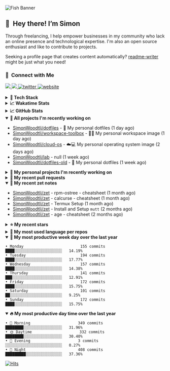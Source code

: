 ![Fish Banner](assets/fish.webp)

## 👋 &nbsp;Hey there! I’m Simon

Through freelancing, I help empower businesses in my community who lack
an online presence and technological expertise. I'm also an open source
enthusiast and like to contribute to projects.

Seeking a profile page that creates content automatically?
[readme-writer] might be just what you need!

### 🤝 &nbsp;Connect with Me

<div align="left">
<a href="https://linkedin.com/in/simonwoodtli" target="_blank">
<img src="https://img.shields.io/badge/linkedin-1E77B5?style=for-the-badge&logo=linkedin&logoColor=white alt=linkedin" />
</a>
<a href="https://github.com/simonwoodtli" target="_blank">
<img src="https://img.shields.io/badge/github-24292E?style=for-the-badge&logo=github&logoColor=white alt=github" />
</a>
<a href="https://twitter.com/simonwoodtlidev" target="_blank">
<img src="https://img.shields.io/badge/twitter-26a7de?style=for-the-badge&logo=twitter&logoColor=white" alt="twitter"/>
</a>
<a href="https://simonwoodtli.com" target="_blank">
<img src="https://img.shields.io/badge/website-E2925F?style=for-the-badge&logo=google-chrome&logoColor=white" alt="website"/>
</a>
</div>
<br/>


<details>
  <summary><b>🧰 Tech Stack</b></summary>
  <div align="center">

  ![JavaScript](https://img.shields.io/badge/-JavaScript-333333?style=flat&logo=javascript)&nbsp;
  ![HTML](https://img.shields.io/badge/-HTML-333333?style=flat&logo=HTML5)&nbsp;
  ![CSS](https://img.shields.io/badge/-CSS-333333?style=flat&logo=CSS3&logoColor=1572B6)&nbsp;
  ![Shell](https://img.shields.io/badge/-Bash-333333?style=flat&logo=shell)&nbsp;
  ![Python](https://img.shields.io/badge/-Python-333333?style=flat&logo=python)&nbsp;
  ![Go](https://img.shields.io/badge/-Go-333333?style=flat&logo=go)&nbsp;
  ![PostgreSQL](https://img.shields.io/badge/-PostgreSQL-333333?style=flat&logo=postgresql)&nbsp;
  ![MongoDB](https://img.shields.io/badge/-MongoDB-333333?style=flat&logo=mongodb)
  ![Node.js](https://img.shields.io/badge/-Node.js-333333?style=flat&logo=node.js)&nbsp;
  ![Bootstrap](https://img.shields.io/badge/-Bootstrap-333333?style=flat&logo=bootstrap&logoColor=563D7C)&nbsp;
  ![Git](https://img.shields.io/badge/-Git-333333?style=flat&logo=git)&nbsp;
  ![GitHub Actions](https://img.shields.io/badge/-GitHub%20Actions-333333?style=flat&logo=github)&nbsp;
  ![Docker](https://img.shields.io/badge/-Docker-333333?style=flat&logo=docker)&nbsp;
  ![Markdown](https://img.shields.io/badge/-Markdown-333333?style=flat&logo=markdown)&nbsp;
  ![Vim](https://img.shields.io/badge/-Vim-333333?style=flat&logo=vim)&nbsp;
  ![Linux](https://img.shields.io/badge/-Linux-333333?style=flat&logo=linux)&nbsp;
  </div>
</details>

<details>
  <summary><b>📈 Wakatime Stats</b></summary>
  <p align="center"><a href="https://wakatime.com/@SimonWoodtli">
  <img align="center" width="400" height="300" src="https://wakatime.com/share/@SimonWoodtli/7761bcef-e104-47d9-912a-dfd6bf08868b.svg" />
  </a>
  <a href="https://wakatime.com/@SimonWoodtli">
  <img align="center" width="400" height="300" src="https://wakatime.com/share/@SimonWoodtli/341953df-6a40-47b7-8220-ace4eabe0a17.svg" />
  </a></p>

  <h4><b>💬 I've been working with the following languages over the last 7 days</b></h4>

```
• Bash                           3 hrs 12 mins                  ███████████░░░░░░░░░░░░░░   43.68%
• Cheetah                        1 hr 19 mins                   █████░░░░░░░░░░░░░░░░░░░░   18.13%
• YAML                           1 hr 10 mins                   ████░░░░░░░░░░░░░░░░░░░░░   16.1%
• sh                             58 mins                        ███░░░░░░░░░░░░░░░░░░░░░░   13.28%
• Dockerfile                     14 mins                        █░░░░░░░░░░░░░░░░░░░░░░░░   3.27%
• Markdown                       12 mins                        █░░░░░░░░░░░░░░░░░░░░░░░░   2.74%
• Other                          5 mins                         ░░░░░░░░░░░░░░░░░░░░░░░░░   1.31%
• JSON                           4 mins                         ░░░░░░░░░░░░░░░░░░░░░░░░░   1.1%
• gitignore                      1 min                          ░░░░░░░░░░░░░░░░░░░░░░░░░   0.3%
• Just                           0 secs                         ░░░░░░░░░░░░░░░░░░░░░░░░░   0.09%
```

  <h4>👷 I've been working on the following projects over the last 7 days</h4>

```
• dotfiles                       3 hrs 52 mins                  █████████████░░░░░░░░░░░░   52.57%
• workspace-toolbox              1 hr 26 mins                   █████░░░░░░░░░░░░░░░░░░░░   19.54%
• cloud-os                       1 hr 11 mins                   ████░░░░░░░░░░░░░░░░░░░░░   16.25%
• Unknown Project                36 mins                        ██░░░░░░░░░░░░░░░░░░░░░░░   8.21%
• zet                            11 mins                        █░░░░░░░░░░░░░░░░░░░░░░░░   2.59%
• Private                        1 min                          ░░░░░░░░░░░░░░░░░░░░░░░░░   0.43%
• lab                            1 min                          ░░░░░░░░░░░░░░░░░░░░░░░░░   0.33%
• dotfiles-old                   0 secs                         ░░░░░░░░░░░░░░░░░░░░░░░░░   0.07%
```

  <h4><b>🛠️ I've been working with the following editors over the last 7 days</b></h4>

```
• Vim                            7 hrs 20 mins                  █████████████████████████   100%
```

  <h4><b>💻 I've been working with the following operating systems over the last 7 days</b></h4>

```
• Linux                          7 hrs 20 mins                  █████████████████████████   100%
```

</details>

<details>
  <summary><b>📈 GitHub Stats</b></summary>
  <div align="center"><a href="https://github.com/anuraghazra/github-readme-stats"><img
  src="https://github-readme-stats.vercel.app/api?username=simonwoodtli&show_icons=true&locale=en&theme=gruvbox"
  align="center" width="40%" height="20%"/></a>
  <a href="https://github-readme-streak-stats.herokuapp.com/"><img src="https://github-readme-streak-stats.herokuapp.com/?user=simonwoodtli&theme=gruvbox"
  align="center" width="40%" height="20%"/></a>
  </div>
</details>

<details open="">
  <summary><b>👷 All projects I'm recently working on</b></summary>

* [SimonWoodtli/dotfiles](https://github.com/SimonWoodtli/dotfiles) - 🏡 My personal dotfiles (1 day ago)
* [SimonWoodtli/workspace-toolbox](https://github.com/SimonWoodtli/workspace-toolbox) - 🤖🐳 My personal workspace image (1 day ago)
* [SimonWoodtli/cloud-os](https://github.com/SimonWoodtli/cloud-os) - ☁️💻 My personal operating system image (2 days ago)
* [SimonWoodtli/lab](https://github.com/SimonWoodtli/lab) - null (1 week ago)
* [SimonWoodtli/dotfiles-old](https://github.com/SimonWoodtli/dotfiles-old) - 🏡 My personal dotfiles (1 week ago)

</details>
<details>
  <summary><b>🌱 My personal projects I'm recently working on</b></summary>

* [SimonWoodtli/dotfiles](https://github.com/SimonWoodtli/dotfiles) - 🏡 My personal dotfiles (1 day ago)
* [SimonWoodtli/workspace-toolbox](https://github.com/SimonWoodtli/workspace-toolbox) - 🤖🐳 My personal workspace image (1 day ago)
* [SimonWoodtli/cloud-os](https://github.com/SimonWoodtli/cloud-os) - ☁️💻 My personal operating system image (2 days ago)
* [SimonWoodtli/lab](https://github.com/SimonWoodtli/lab) - null (1 week ago)
* [SimonWoodtli/dotfiles-old](https://github.com/SimonWoodtli/dotfiles-old) - 🏡 My personal dotfiles (1 week ago)

</details>
<details>
  <summary><b>🔨 My recent pull requests</b></summary>

* [feat: add wireguard-generate-keys script](https://github.com/SimonWoodtli/dotfiles-old/pull/14) on [SimonWoodtli/dotfiles-old](https://github.com/SimonWoodtli/dotfiles-old) (8 months ago)
* [feat: add video-to-gif script](https://github.com/SimonWoodtli/dotfiles-old/pull/13) on [SimonWoodtli/dotfiles-old](https://github.com/SimonWoodtli/dotfiles-old) (8 months ago)
* [feat: add spoof-mac-linux script](https://github.com/SimonWoodtli/dotfiles-old/pull/12) on [SimonWoodtli/dotfiles-old](https://github.com/SimonWoodtli/dotfiles-old) (8 months ago)
* [feat: add sp-tmux script](https://github.com/SimonWoodtli/dotfiles-old/pull/11) on [SimonWoodtli/dotfiles-old](https://github.com/SimonWoodtli/dotfiles-old) (8 months ago)
* [feat: add sp script](https://github.com/SimonWoodtli/dotfiles-old/pull/10) on [SimonWoodtli/dotfiles-old](https://github.com/SimonWoodtli/dotfiles-old) (8 months ago)

</details>
<details open="">
  <summary><b>📝 My recent zet notes</b></summary>

* [SimonWoodtli/zet](https://github.com/SimonWoodtli/zet/tree/3d9625f8bc632c595fa8b28b6f6f09026dd9eec2/20230418171555) - rpm-ostree - cheatsheet (1 month ago)
* [SimonWoodtli/zet](https://github.com/SimonWoodtli/zet/tree/ac39e3c3413746ceaca835b27435b1307b8ece5a/20230405141750) - calcurse - cheatsheet (1 month ago)
* [SimonWoodtli/zet](https://github.com/SimonWoodtli/zet/tree/048ec158f111c6e045c75a30f62ef4ab1aee72f4/20230402010650) - Termux Setup (1 month ago)
* [SimonWoodtli/zet](https://github.com/SimonWoodtli/zet/tree/922c07ce713a428d56ac4af1b8c8572533e26066/20230317140539) - Install and Setup `mutt` (2 months ago)
* [SimonWoodtli/zet](https://github.com/SimonWoodtli/zet/tree/322a3fb47e64015a1a697c6d21b3cdecf50d3f05/20230315195114) - age - cheatsheet (2 months ago)

</details>
<details>
  <summary><b>⭐ My recent stars</b></summary>

* [rustdesk/rustdesk](https://github.com/rustdesk/rustdesk) - Virtual / remote desktop infrastructure for everyone! Open source TeamViewer / Citrix alternative. (2 weeks ago)
* [essembeh/gnome-extensions-cli](https://github.com/essembeh/gnome-extensions-cli) - Command line tool to manage your Gnome Shell extensions (2 weeks ago)
* [tmux/tmux](https://github.com/tmux/tmux) - tmux source code (3 weeks ago)
* [lm-sys/FastChat](https://github.com/lm-sys/FastChat) - An open platform for training, serving, and evaluating large languages. Release repo for Vicuna and FastChat-T5. (1 month ago)
* [mozilla/sops](https://github.com/mozilla/sops) - Simple and flexible tool for managing secrets (2 months ago)

</details>
<details>
  <summary><b>💬 My most used language per repos</b></summary>

```
• Shell                          11 repos                       ████████████████░░░░░░░░░   64.71%
• JavaScript                     1 repo                         █░░░░░░░░░░░░░░░░░░░░░░░░   5.88%
• CSS                            3 repos                        ████░░░░░░░░░░░░░░░░░░░░░   17.65%
• Nix                            1 repo                         █░░░░░░░░░░░░░░░░░░░░░░░░   5.88%
• HTML                           1 repo                         █░░░░░░░░░░░░░░░░░░░░░░░░   5.88%
```

</details>
<details open="">
  <summary><b>📆 My most productive week day over the last year</b></summary>

```
• Monday                         155 commits                    ████░░░░░░░░░░░░░░░░░░░░░   14.19%
• Tuesday                        194 commits                    ████░░░░░░░░░░░░░░░░░░░░░   17.77%
• Wednesday                      157 commits                    ████░░░░░░░░░░░░░░░░░░░░░   14.38%
• Thursday                       141 commits                    ███░░░░░░░░░░░░░░░░░░░░░░   12.91%
• Friday                         172 commits                    ████░░░░░░░░░░░░░░░░░░░░░   15.75%
• Saturday                       101 commits                    ██░░░░░░░░░░░░░░░░░░░░░░░   9.25%
• Sunday                         172 commits                    ████░░░░░░░░░░░░░░░░░░░░░   15.75%
```

</details>
<details open="">
  <summary><b>🔥 My most productive day time over the last year</b></summary>

```
• 🌅 Morning                     349 commits                    ████████░░░░░░░░░░░░░░░░░   31.96%
• 🌞 Daytime                     332 commits                    ████████░░░░░░░░░░░░░░░░░   30.40%
• 🌇 Evening                     3 commits                      ░░░░░░░░░░░░░░░░░░░░░░░░░   0.27%
• 🌃 Night                       408 commits                    █████████░░░░░░░░░░░░░░░░   37.36%
```

</details>

[![Hits](https://hits.seeyoufarm.com/api/count/incr/badge.svg?url=https%3A%2F%2Fgithub.com%2Fsimonwoodtli&count_bg=%23689D6A&title_bg=%23282828&icon=&icon_color=%23E7E7E7&title=views+%28today+%2F+total%29&edge_flat=false)](https://hits.seeyoufarm.com)

[readme-writer]: <https://github.com/SimonWoodtli/readme-writer>
